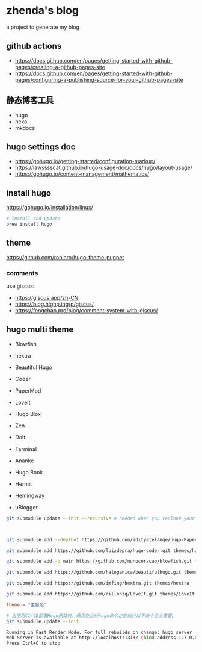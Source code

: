 # zhenda's blog

a project to generate my blog

## github actions

- <https://docs.github.com/en/pages/getting-started-with-github-pages/creating-a-github-pages-site>
- <https://docs.github.com/en/pages/getting-started-with-github-pages/configuring-a-publishing-source-for-your-github-pages-site>

## 静态博客工具

- hugo
- hexo
- mkdocs

## hugo settings doc

- https://gohugo.io/getting-started/configuration-markup/
- https://lawsssscat.github.io/hugo-usage-doc/docs/hugo/layout-usage/
- https://gohugo.io/content-management/mathematics/

## install hugo

https://gohugo.io/installation/linux/

```bash
# install and update
brew install hugo
```

## theme

https://github.com/roninro/hugo-theme-puppet

### comments

use giscus:
- https://giscus.app/zh-CN
- https://blog.highp.ing/p/giscus/
- https://fengchao.pro/blog/comment-system-with-giscus/

## hugo multi theme

- Blowfish
- hextra
- Beautiful Hugo
- Coder
- PaperMod
- LoveIt

- Hugo Blox

- Zen
- DoIt
- Terminal
- Ananke
- Hugo Book
- Hermit
- Hemingway
- uBlogger




```bash
git submodule update --init --recursive # needed when you reclone your repo (submodules may not get cloned automatically)



git submodule add --depth=1 https://github.com/adityatelange/hugo-PaperMod.git themes/PaperMod

git submodule add https://github.com/luizdepra/hugo-coder.git themes/hugo-coder

git submodule add -b main https://github.com/nunocoracao/blowfish.git themes/blowfish

git submodule add https://github.com/halogenica/beautifulhugo.git themes/beautifulhugo

git submodule add https://github.com/imfing/hextra.git themes/hextra

git submodule add https://github.com/dillonzq/LoveIt.git themes/LoveIt
```




```toml
theme = "主题名"
```


```bash
# 当使用CI/CD部署Hugo网站时，确保在运行hugo命令之前执行以下命令至关重要。
git submodule update --init
```



```bash
Running in Fast Render Mode. For full rebuilds on change: hugo server --disableFastRender
Web Server is available at http://localhost:1313/ (bind address 127.0.0.1) 
Press Ctrl+C to stop
```

